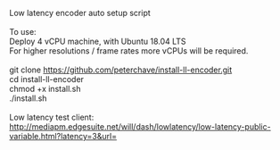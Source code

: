 Low latency encoder auto setup script<br>
<br>
To use:<br>
Deploy 4 vCPU machine, with Ubuntu 18.04 LTS<br>
For higher resolutions / frame rates more vCPUs will be required. <br>
<br>
git clone https://github.com/peterchave/install-ll-encoder.git<br>
cd install-ll-encoder<br>
chmod +x install.sh<br>
./install.sh<br>
<br>
Low latency test client: http://mediapm.edgesuite.net/will/dash/lowlatency/low-latency-public-variable.html?latency=3&url=
